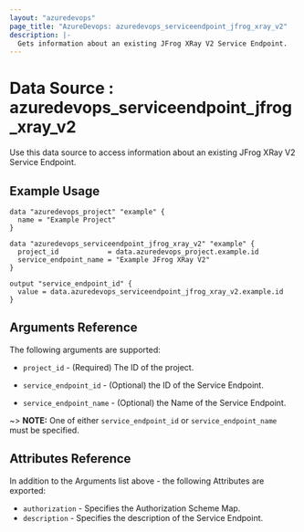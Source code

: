 ```yaml
---
layout: "azuredevops"
page_title: "AzureDevops: azuredevops_serviceendpoint_jfrog_xray_v2"
description: |-
  Gets information about an existing JFrog XRay V2 Service Endpoint. 
---
```


# Data Source : azuredevops_serviceendpoint_jfrog_xray_v2

Use this data source to access information about an existing JFrog XRay V2 Service Endpoint.

## Example Usage

```hcl
data "azuredevops_project" "example" {
  name = "Example Project"
}

data "azuredevops_serviceendpoint_jfrog_xray_v2" "example" {
  project_id            = data.azuredevops_project.example.id
  service_endpoint_name = "Example JFrog XRay V2"
}

output "service_endpoint_id" {
  value = data.azuredevops_serviceendpoint_jfrog_xray_v2.example.id
}
```

## Arguments Reference

The following arguments are supported:

* `project_id` - (Required) The ID of the project.

* `service_endpoint_id` - (Optional) the ID of the Service Endpoint.

* `service_endpoint_name` - (Optional) the Name of the Service Endpoint.

~> **NOTE:** One of either `service_endpoint_id` or `service_endpoint_name` must be specified.

## Attributes Reference

In addition to the Arguments list above - the following Attributes are exported:

* `authorization` - Specifies the Authorization Scheme Map.
* `description` - Specifies the description of the Service Endpoint.
